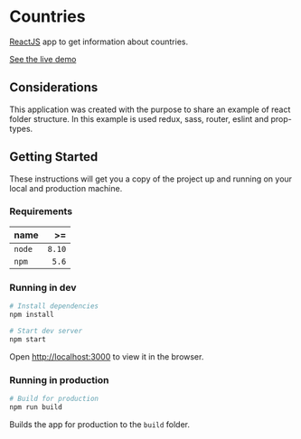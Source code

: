 # Countries
[ReactJS](https://reactjs.org/) app to get information about countries.

[See the live demo](https://itsnunolemos.github.io/react-search-countries)

## Considerations

This application was created with the purpose to share an example of react folder structure.
In this example is used redux, sass, router, eslint and prop-types.

## Getting Started

These instructions will get you a copy of the project up and running on your local and production machine.

### Requirements

| name   | >=     |
| :----- | -----: |
| `node` | `8.10` |
| `npm`  | `5.6`  |


### Running in dev

```bash
# Install dependencies
npm install

# Start dev server
npm start
```

Open [http://localhost:3000](http://localhost:3000) to view it in the browser.

### Running in production

```bash
# Build for production
npm run build
```

Builds the app for production to the `build` folder.
